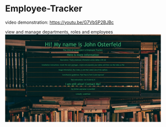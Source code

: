 # Employee-Tracker

video demonstration: https://youtu.be/G7VbSP2BJBc

view and manage departments, roles and employees
 ![](images/readme_employee.png)